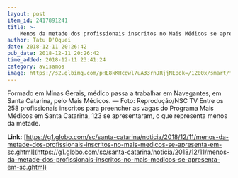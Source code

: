 ```yaml
---
layout: post
item_id: 2417891241
title: >-
    Menos da metade dos profissionais inscritos no Mais Médicos se apresenta em SC
author: Tatu D'Oquei
date: 2018-12-11 20:26:42
pub_date: 2018-12-11 20:26:42
time_added: 2018-12-11 23:41:24
category: avisamos
image: https://s2.glbimg.com/pHE8kKHcgwl7uA33rnJRjjNE8ok=/1200x/smart/filters:cover():strip_icc()/s.glbimg.com/jo/g1/f/original/2018/11/27/maismedicos1.jpg
---
```


Formado em Minas Gerais, médico passa a trabalhar em Navegantes, em Santa Catarina, pelo Mais Médicos. — Foto: Reprodução/NSC TV Entre os 258 profissionais inscritos para preencher as vagas do Programa Mais Médicos em Santa Catarina, 123 se apresentaram, o que representa menos da metade.

**Link:** [https://g1.globo.com/sc/santa-catarina/noticia/2018/12/11/menos-da-metade-dos-profissionais-inscritos-no-mais-medicos-se-apresenta-em-sc.ghtml](https://g1.globo.com/sc/santa-catarina/noticia/2018/12/11/menos-da-metade-dos-profissionais-inscritos-no-mais-medicos-se-apresenta-em-sc.ghtml)

